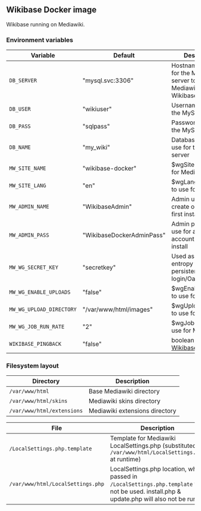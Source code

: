 ## Wikibase Docker image

Wikibase running on Mediawiki.

### Environment variables

Variable                 | Default                   | Description
-------------------------|  -------------------------| ----------
`DB_SERVER`              | "mysql.svc:3306"          | Hostname and port for the MySQL server to use for Mediawiki & Wikibase
`DB_USER`                | "wikiuser"                | Username to use for the MySQL server
`DB_PASS`                | "sqlpass"                 | Password to use for the MySQL server
`DB_NAME`                | "my_wiki"                 | Database name to use for the MySQL server
`MW_SITE_NAME`           | "wikibase-docker"         | $wgSitename to use for MediaWiki
`MW_SITE_LANG`           | "en"                      | $wgLanguageCode to use for MediaWiki
`MW_ADMIN_NAME`          | "WikibaseAdmin"           | Admin username to create on MediaWiki first install
`MW_ADMIN_PASS`          | "WikibaseDockerAdminPass" | Admin password to use for admin account on first install
`MW_WG_SECRET_KEY`       | "secretkey"               | Used as source of entropy for persistent login/Oauth etc..
`MW_WG_ENABLE_UPLOADS`   | "false"                   | $wgEnableUploads to use for MediaWiki
`MW_WG_UPLOAD_DIRECTORY` | "/var/www/html/images"    | $wgUploadDirectory to use for MediaWiki
`MW_WG_JOB_RUN_RATE`     | "2"                       | $wgJobRunRate to use for MediaWiki
`WIKIBASE_PINGBACK`      | "false"                   | boolean for [WikibasePingback](https://doc.wikimedia.org/Wikibase/master/php/md_docs_topics_pingback.html)

### Filesystem layout

Directory                         | Description
--------------------------------- | ------------------------------------------------------------------------------
`/var/www/html`                   | Base Mediawiki directory
`/var/www/html/skins`             | Mediawiki skins directory
`/var/www/html/extensions`        | Mediawiki extensions directory

File                              | Description
--------------------------------- | ------------------------------------------------------------------------------
`/LocalSettings.php.template`     | Template for Mediawiki LocalSettings.php (substituted to `/var/www/html/LocalSettings.php` at runtime)
`/var/www/html/LocalSettings.php` | LocalSettings.php location, when passed in `/LocalSettings.php.template` will not be used. install.php & update.php will also not be run.
